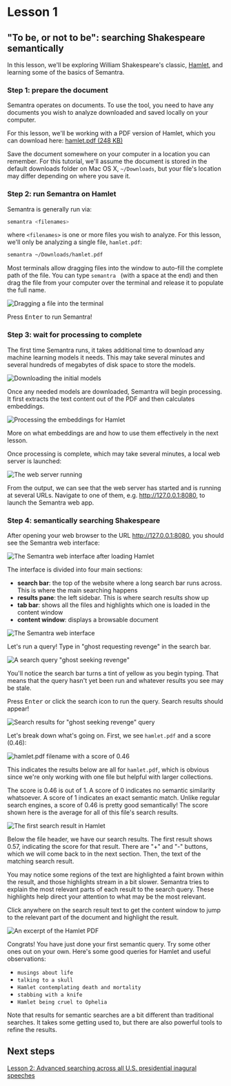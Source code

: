 # Lesson 1

## "To be, or not to be": searching Shakespeare semantically

In this lesson, we'll be exploring William Shakespeare's classic, [Hamlet](https://en.wikipedia.org/wiki/Hamlet), and learning some of the basics of Semantra.

### Step 1: prepare the document

Semantra operates on documents. To use the tool, you need to have any documents you wish to analyze downloaded and saved locally on your computer.

For this lesson, we'll be working with a PDF version of Hamlet, which you can download here: [hamlet.pdf (248 KB)](https://github.com/freedmand/semantra/raw/main/docs/example_docs/hamlet.pdf)

Save the document somewhere on your computer in a location you can remember. For this tutorial, we'll assume the document is stored in the default downloads folder on Mac OS X, `~/Downloads`, but your file's location may differ depending on where you save it.

### Step 2: run Semantra on Hamlet

Semantra is generally run via:

```sh
semantra <filenames>
```

where `<filenames>` is one or more files you wish to analyze. For this lesson, we'll only be analyzing a single file, `hamlet.pdf`:

```sh
semantra ~/Downloads/hamlet.pdf
```

Most terminals allow dragging files into the window to auto-fill the complete path of the file. You can type `semantra ` (with a space at the end) and then drag the file from your computer over the terminal and release it to populate the full name.

![Dragging a file into the terminal](img/dragging_file_terminal.png)

Press <kbd>Enter</kbd> to run Semantra!

### Step 3: wait for processing to complete

The first time Semantra runs, it takes additional time to download any machine learning models it needs. This may take several minutes and several hundreds of megabytes of disk space to store the models.

![Downloading the initial models](img/downloading_initial_models.png)

Once any needed models are downloaded, Semantra will begin processing. It first extracts the text content out of the PDF and then calculates embeddings.

![Processing the embeddings for Hamlet](img/hamlet_calculating_embeddings.png)

More on what embeddings are and how to use them effectively in the next lesson.

Once processing is complete, which may take several minutes, a local web server is launched:

![The web server running](img/flask_server.png)

From the output, we can see that the web server has started and is running at several URLs. Navigate to one of them, e.g. http://127.0.0.1:8080, to launch the Semantra web app.

### Step 4: semantically searching Shakespeare

After opening your web browser to the URL http://127.0.0.1:8080, you should see the Semantra web interface:

![The Semantra web interface after loading Hamlet](img/hamlet_web_start.png)

The interface is divided into four main sections:

- **search bar**: the top of the website where a long search bar runs across. This is where the main searching happens
- **results pane**: the left sidebar. This is where search results show up
- **tab bar**: shows all the files and highlights which one is loaded in the content window
- **content window**: displays a browsable document

![The Semantra web interface](img/interface_breakdown.png)

Let's run a query! Type in "ghost requesting revenge" in the search bar.

![A search query "ghost seeking revenge"](img/ghost_revenge_query.png)

You'll notice the search bar turns a tint of yellow as you begin typing. That means that the query hasn't yet been run and whatever results you see may be stale.

Press <kbd>Enter</kbd> or click the search icon to run the query. Search results should appear!

![Search results for "ghost seeking revenge" query](img/ghost_search_results.png)

Let's break down what's going on. First, we see `hamlet.pdf` and a score (0.46):

![hamlet.pdf filename with a score of 0.46](img/hamlet_filename.png)

This indicates the results below are all for `hamlet.pdf`, which is obvious since we're only working with one file but helpful with larger collections.

The score is 0.46 is out of 1. A score of 0 indicates no semantic similarity whatsoever. A score of 1 indicates an exact semantic match. Unlike regular search engines, a score of 0.46 is pretty good semantically! The score shown here is the average for all of this file's search results.

![The first search result in Hamlet](img/hamlet_first_result.png)

Below the file header, we have our search results. The first result shows 0.57, indicating the score for that result. There are "+" and "-" buttons, which we will come back to in the next section. Then, the text of the matching search result.

You may notice some regions of the text are highlighted a faint brown within the result, and those highlights stream in a bit slower. Semantra tries to explain the most relevant parts of each result to the search query. These highlights help direct your attention to what may be the most relevant.

Click anywhere on the search result text to get the content window to jump to the relevant part of the document and highlight the result.

![An excerpt of the Hamlet PDF](img/hamlet_first_excerpt.png)

Congrats! You have just done your first semantic query. Try some other ones out on your own. Here's some good queries for Hamlet and useful observations:

- `musings about life`
- `talking to a skull`
- `Hamlet contemplating death and mortality`
- `stabbing with a knife`
- `Hamlet being cruel to Ophelia`

Note that results for semantic searches are a bit different than traditional searches. It takes some getting used to, but there are also powerful tools to refine the results.

## Next steps

[Lesson 2: Advanced searching across all U.S. presidential inagural speeches](lesson_2_advanced_searching.md)
